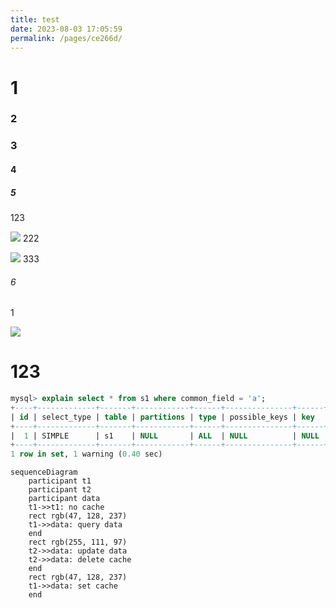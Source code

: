 ```yaml
---
title: test
date: 2023-08-03 17:05:59
permalink: /pages/ce266d/
---
```


# 1
### 2
### 3
#### 4
##### 5
123

![](https://cdn.nlark.com/yuque/0/2023/png/21889008/1684551345124-323febf0-d1bf-44c2-a2b7-8243c6478ce3.png#averageHue=%23efefee&amp;clientId=u11bfb73f-d119-4&amp;from=paste&amp;id=u50bcafca&amp;originHeight=533&amp;originWidth=500&amp;originalType=url&amp;ratio=2.200000047683716&amp;rotation=0&amp;showTitle=false&amp;size=104980&amp;status=done&amp;style=none&amp;taskId=u9b6accf1-8c87-4762-93e7-a43c27f6697&amp;title=)
222

![](https://cdn.nlark.com/yuque/0/2023/png/21889008/1684551345124-323febf0-d1bf-44c2-a2b7-8243c6478ce3.png#averageHue=%23efefee&clientId=u11bfb73f-d119-4&from=paste&id=u50bcafca&originHeight=533&originWidth=500&originalType=url&ratio=2.200000047683716&rotation=0&showTitle=false&size=104980&status=done&style=none&taskId=u9b6accf1-8c87-4762-93e7-a43c27f6697&title=)
333
###### 6
1

![](https://assets-notes.oss-cn-hangzhou.aliyuncs.com/image/202310030928851.png)

# 123
```sql
mysql> explain select * from s1 where common_field = 'a';
+----+-------------+-------+------------+------+---------------+------+---------+------+------+----------+-------------+
| id | select_type | table | partitions | type | possible_keys | key  | key_len | ref  | rows | filtered | Extra       |
+----+-------------+-------+------------+------+---------------+------+---------+------+------+----------+-------------+
|  1 | SIMPLE      | s1    | NULL       | ALL  | NULL          | NULL | NULL    | NULL | 9636 |    10.00 | Using where |
+----+-------------+-------+------------+------+---------------+------+---------+------+------+----------+-------------+
1 row in set, 1 warning (0.40 sec)
```


```mermaid
sequenceDiagram
	participant t1
	participant t2
	participant data
	t1->>t1: no cache
	rect rgb(47, 128, 237)
	t1->>data: query data
	end
	rect rgb(255, 111, 97)
	t2->>data: update data
	t2->>data: delete cache
	end
	rect rgb(47, 128, 237)
	t1->>data: set cache
	end
```
